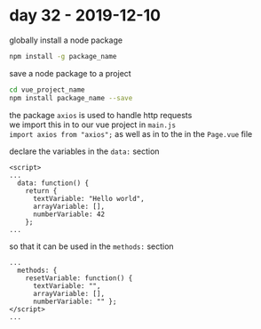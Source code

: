 # day 32 - 2019-12-10

globally install a node package

```bash
npm install -g package_name
```

save a node package to a project

```bash
cd vue_project_name
npm install package_name --save
```

the package `axios` is used to handle http requests  
we import this in to our vue project in `main.js`  
`import axios from "axios";`
as well as in to the in the `Page.vue` file

declare the variables in the `data:` section

```vue
<script>
...
  data: function() {
    return {
      textVariable: "Hello world",
      arrayVariable: [],
      numberVariable: 42
    };
...
```

so that it can be used in the `methods:` section

```vue
...
  methods: {
    resetVariable: function() {
      textVariable: "",
      arrayVariable: [],
      numberVariable: "" };
</script>
...
```
